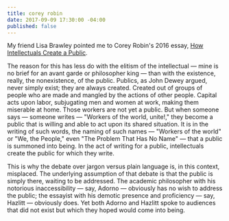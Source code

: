 ```yaml
---
title: corey robin
date: 2017-09-09 17:30:00 -04:00
published: false
---
```


My friend Lisa Brawley pointed me to Corey Robin's 2016 essay, [How Intellectuals Create a Public](http://www.chronicle.com/article/How-Intellectuals-Create-a/234984).

The reason for this has less do with the elitism of the intellectual — mine is no brief for an avant garde or philosopher king — than with the existence, really, the nonexistence, of the public. Publics, as John Dewey argued, never simply exist; they are always created. Created out of groups of people who are made and mangled by the actions of other people. Capital acts upon labor, subjugating men and women at work, making them miserable at home. Those workers are not yet a public. But when someone says — someone writes — "Workers of the world, unite!," they become a public that is willing and able to act upon its shared situation. It is in the writing of such words, the naming of such names — "Workers of the world" or "We, the People," even "The Problem That Has No Name" — that a public is summoned into being. In the act of writing for a public, intellectuals create the public for which they write.

This is why the debate over jargon versus plain language is, in this context, misplaced. The underlying assumption of that debate is that the public is simply there, waiting to be addressed. The academic philosopher with his notorious inaccessibility — say, Adorno — obviously has no wish to address the public; the essayist with his demotic presence and proficiency — say, Hazlitt — obviously does. Yet both Adorno and Hazlitt spoke to audiences that did not exist but which they hoped would come into being.
